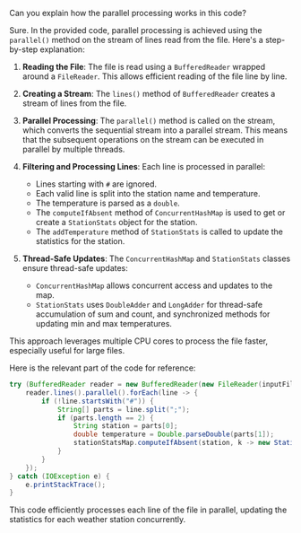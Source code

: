 Can you explain how the parallel processing works in this code?

Sure. In the provided code, parallel processing is achieved using the `parallel()` method on the stream of lines read from the file. Here's a step-by-step explanation:

1. **Reading the File**: The file is read using a `BufferedReader` wrapped around a `FileReader`. This allows efficient reading of the file line by line.

2. **Creating a Stream**: The `lines()` method of `BufferedReader` creates a stream of lines from the file.

3. **Parallel Processing**: The `parallel()` method is called on the stream, which converts the sequential stream into a parallel stream. This means that the subsequent operations on the stream can be executed in parallel by multiple threads.

4. **Filtering and Processing Lines**: Each line is processed in parallel:
    - Lines starting with `#` are ignored.
    - Each valid line is split into the station name and temperature.
    - The temperature is parsed as a `double`.
    - The `computeIfAbsent` method of `ConcurrentHashMap` is used to get or create a `StationStats` object for the station.
    - The `addTemperature` method of `StationStats` is called to update the statistics for the station.

5. **Thread-Safe Updates**: The `ConcurrentHashMap` and `StationStats` classes ensure thread-safe updates:
    - `ConcurrentHashMap` allows concurrent access and updates to the map.
    - `StationStats` uses `DoubleAdder` and `LongAdder` for thread-safe accumulation of sum and count, and synchronized methods for updating min and max temperatures.

This approach leverages multiple CPU cores to process the file faster, especially useful for large files.

Here is the relevant part of the code for reference:

```java
try (BufferedReader reader = new BufferedReader(new FileReader(inputFile))) {
    reader.lines().parallel().forEach(line -> {
        if (!line.startsWith("#")) {
            String[] parts = line.split(";");
            if (parts.length == 2) {
                String station = parts[0];
                double temperature = Double.parseDouble(parts[1]);
                stationStatsMap.computeIfAbsent(station, k -> new StationStats()).addTemperature(temperature);
            }
        }
    });
} catch (IOException e) {
    e.printStackTrace();
}
```

This code efficiently processes each line of the file in parallel, updating the statistics for each weather station concurrently.